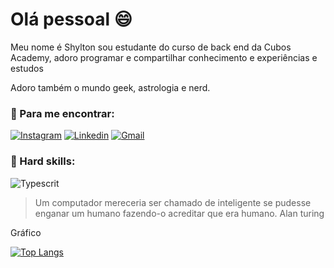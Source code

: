 # Olá pessoal 	😄


Meu nome é Shylton sou estudante do curso de back end da Cubos Academy, adoro programar e compartilhar conhecimento e experiências e estudos

Adoro também o mundo geek, astrologia e nerd.

### 👾 Para me encontrar:

[![Instagram](https://img.shields.io/badge/Instagram-000000?style=for-the-badge&logo=instagram&logoColor=white)](https://www.instagram.com/shyltonsantana/)
[![Linkedin](https://img.shields.io/badge/LinkedIn-000000?style=for-the-badge&logo=linkedin&logoColor=white)](https://www.linkedin.com/in/shylton-diego-3756aa174/)
[![Gmail](https://img.shields.io/badge/Gmail-000000?style=for-the-badge&logo=gmail&logoColor=white)](shyltondiego0@gmail.com)

### 🤖 Hard skills:


![Typescrit](https://img.shields.io/badge/TypeScript-007ACC?style=for-the-badge&logo=typescript&logoColor=white)



> Um computador mereceria ser chamado de inteligente se pudesse enganar um humano fazendo-o acreditar que era humano.    Alan turing


Gráfico

[![Top Langs](https://github-readme-stats.vercel.app/api/top-langs/?username=ShyltonSantana&layout=compact&theme=dark&custom_title=Linguagem%20%mais%20%utilizada)](https://github.com/ShyltonSantana/github-readme-stats)
